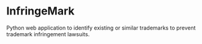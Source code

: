 # InfringeMark
Python web application to identify existing or similar trademarks to prevent trademark infringement lawsuits.
